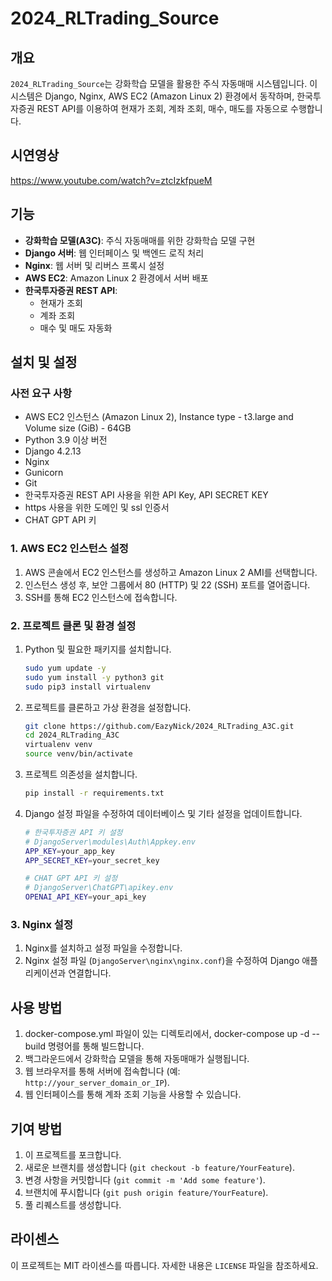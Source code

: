 # 2024_RLTrading_Source

## 개요
`2024_RLTrading_Source`는 강화학습 모델을 활용한 주식 자동매매 시스템입니다. 이 시스템은 Django, Nginx, AWS EC2 (Amazon Linux 2) 환경에서 동작하며, 한국투자증권 REST API를 이용하여 현재가 조회, 계좌 조회, 매수, 매도를 자동으로 수행합니다.

## 시연영상
https://www.youtube.com/watch?v=ztcIzkfpueM

## 기능
- **강화학습 모델(A3C)**: 주식 자동매매를 위한 강화학습 모델 구현
- **Django 서버**: 웹 인터페이스 및 백엔드 로직 처리
- **Nginx**: 웹 서버 및 리버스 프록시 설정
- **AWS EC2**: Amazon Linux 2 환경에서 서버 배포
- **한국투자증권 REST API**:
  - 현재가 조회
  - 계좌 조회
  - 매수 및 매도 자동화

## 설치 및 설정

### 사전 요구 사항
- AWS EC2 인스턴스 (Amazon Linux 2), Instance type - t3.large and Volume size (GiB) - 64GB
- Python 3.9 이상 버전
- Django 4.2.13
- Nginx
- Gunicorn
- Git
- 한국투자증권 REST API 사용을 위한 API Key, API SECRET KEY
- https 사용을 위한 도메인 및 ssl 인증서
- CHAT GPT API 키

### 1. AWS EC2 인스턴스 설정
1. AWS 콘솔에서 EC2 인스턴스를 생성하고 Amazon Linux 2 AMI를 선택합니다.
2. 인스턴스 생성 후, 보안 그룹에서 80 (HTTP) 및 22 (SSH) 포트를 열어줍니다.
3. SSH를 통해 EC2 인스턴스에 접속합니다.

### 2. 프로젝트 클론 및 환경 설정
1. Python 및 필요한 패키지를 설치합니다.
    ```bash
    sudo yum update -y
    sudo yum install -y python3 git
    sudo pip3 install virtualenv
    ```

2. 프로젝트를 클론하고 가상 환경을 설정합니다.
    ```bash
    git clone https://github.com/EazyNick/2024_RLTrading_A3C.git
    cd 2024_RLTrading_A3C
    virtualenv venv
    source venv/bin/activate
    ```

3. 프로젝트 의존성을 설치합니다.
    ```bash
    pip install -r requirements.txt
    ```

4. Django 설정 파일을 수정하여 데이터베이스 및 기타 설정을 업데이트합니다.
    ```bash
    # 한국투자증권 API 키 설정
    # DjangoServer\modules\Auth\Appkey.env
    APP_KEY=your_app_key
    APP_SECRET_KEY=your_secret_key

    # CHAT GPT API 키 설정
    # DjangoServer\ChatGPT\apikey.env
    OPENAI_API_KEY=your_api_key
    ```

### 3. Nginx 설정
1. Nginx를 설치하고 설정 파일을 수정합니다.
2. Nginx 설정 파일 (`DjangoServer\nginx\nginx.conf`)을 수정하여 Django 애플리케이션과 연결합니다.

## 사용 방법
1. docker-compose.yml 파일이 있는 디렉토리에서, docker-compose up -d --build 명령어를 통해 빌드합니다.
2. 백그라운드에서 강화학습 모델을 통해 자동매매가 실행됩니다.
3. 웹 브라우저를 통해 서버에 접속합니다 (예: `http://your_server_domain_or_IP`).
4. 웹 인터페이스를 통해 계좌 조회 기능을 사용할 수 있습니다.

## 기여 방법
1. 이 프로젝트를 포크합니다.
2. 새로운 브랜치를 생성합니다 (`git checkout -b feature/YourFeature`).
3. 변경 사항을 커밋합니다 (`git commit -m 'Add some feature'`).
4. 브랜치에 푸시합니다 (`git push origin feature/YourFeature`).
5. 풀 리퀘스트를 생성합니다.

## 라이센스
이 프로젝트는 MIT 라이센스를 따릅니다. 자세한 내용은 `LICENSE` 파일을 참조하세요.
